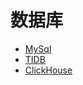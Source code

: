 # 数据库

- [MySql]()
- [TIDB](https://docs.pingcap.com/zh/tidb/stable)
- [ClickHouse](https://clickhouse.tech/docs/zh/)